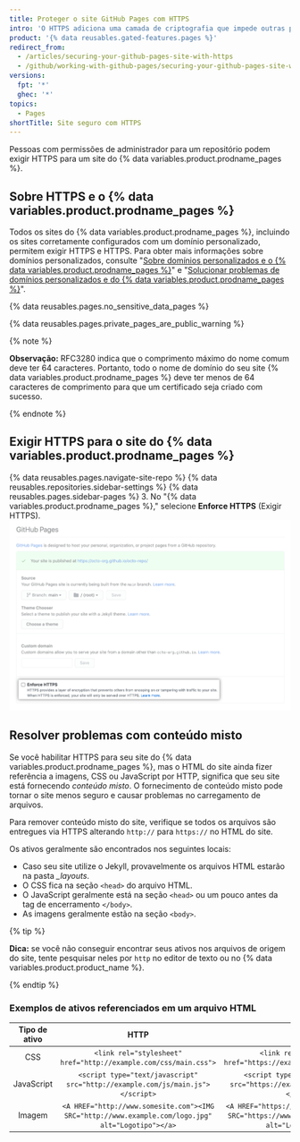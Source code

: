 ```yaml
---
title: Proteger o site GitHub Pages com HTTPS
intro: 'O HTTPS adiciona uma camada de criptografia que impede outras pessoas de interceptar ou adulterar o tráfego do seu site. Você pode exigir HTTPS para seu site do {% data variables.product.prodname_pages %} para redirecionar de forma transparente todas as solicitações HTTP para HTTPS.'
product: '{% data reusables.gated-features.pages %}'
redirect_from:
  - /articles/securing-your-github-pages-site-with-https
  - /github/working-with-github-pages/securing-your-github-pages-site-with-https
versions:
  fpt: '*'
  ghec: '*'
topics:
  - Pages
shortTitle: Site seguro com HTTPS
---
```


Pessoas com permissões de administrador para um repositório podem exigir HTTPS para um site do {% data variables.product.prodname_pages %}.

## Sobre HTTPS e o {% data variables.product.prodname_pages %}

Todos os sites do {% data variables.product.prodname_pages %}, incluindo os sites corretamente configurados com um domínio personalizado, permitem exigir HTTPS e HTTPS. Para obter mais informações sobre domínios personalizados, consulte "[Sobre domínios personalizados e o {% data variables.product.prodname_pages %}](/articles/about-custom-domains-and-github-pages)" e "[Solucionar problemas de domínios personalizados e do {% data variables.product.prodname_pages %}](/articles/troubleshooting-custom-domains-and-github-pages#https-errors)".

{% data reusables.pages.no_sensitive_data_pages %}

{% data reusables.pages.private_pages_are_public_warning %}

{% note %}

**Observação:** RFC3280 indica que o comprimento máximo do nome comum deve ter 64 caracteres. Portanto, todo o nome de domínio do seu site {% data variables.product.prodname_pages %} deve ter menos de 64 caracteres de comprimento para que um certificado seja criado com sucesso.

{% endnote %}

## Exigir HTTPS para o site do {% data variables.product.prodname_pages %}

{% data reusables.pages.navigate-site-repo %}
{% data reusables.repositories.sidebar-settings %}
{% data reusables.pages.sidebar-pages %}
3. No "{% data variables.product.prodname_pages %}," selecione **Enforce HTTPS** (Exigir HTTPS). ![Caixa de seleção Enforce HTTPS (Exigir HTTPS)](/assets/images/help/pages/enforce-https-checkbox.png)

## Resolver problemas com conteúdo misto

Se você habilitar HTTPS para seu site do {% data variables.product.prodname_pages %}, mas o HTML do site ainda fizer referência a imagens, CSS ou JavaScript por HTTP, significa que seu site está fornecendo *conteúdo misto*. O fornecimento de conteúdo misto pode tornar o site menos seguro e causar problemas no carregamento de arquivos.

Para remover conteúdo misto do site, verifique se todos os arquivos são entregues via HTTPS alterando `http://` para `https://` no HTML do site.

Os ativos geralmente são encontrados nos seguintes locais:
- Caso seu site utilize o Jekyll, provavelmente os arquivos HTML estarão na pasta *_layouts*.
- O CSS fica na seção `<head>` do arquivo HTML.
- O JavaScript geralmente está na seção `<head>` ou um pouco antes da tag de encerramento `</body>`.
- As imagens geralmente estão na seção `<body>`.

{% tip %}

**Dica:** se você não conseguir encontrar seus ativos nos arquivos de origem do site, tente pesquisar neles por `http` no editor de texto ou no {% data variables.product.product_name %}.

{% endtip %}

### Exemplos de ativos referenciados em um arquivo HTML

| Tipo de ativo |                                                         HTTP                                                         |                                                         HTTPS                                                          |
|:-------------:|:--------------------------------------------------------------------------------------------------------------------:|:----------------------------------------------------------------------------------------------------------------------:|
|      CSS      |                        `<link rel="stylesheet" href="http://example.com/css/main.css">`                        |                        `<link rel="stylesheet" href="https://example.com/css/main.css">`                         |
|  JavaScript   |              `<script type="text/javascript" src="http://example.com/js/main.js"></script>`              |              `<script type="text/javascript" src="https://example.com/js/main.js"></script>`               |
|    Imagem     | `<A HREF="http://www.somesite.com"><IMG SRC="http://www.example.com/logo.jpg" alt="Logotipo"></a>` | `<A HREF="https://www.somesite.com"><IMG SRC="https://www.example.com/logo.jpg" alt="Logotipo"></a>` |  
